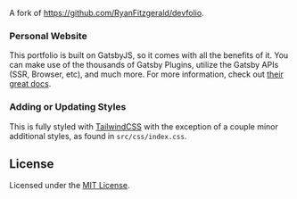 A fork of https://github.com/RyanFitzgerald/devfolio.
### Personal Website

This portfolio is built on GatsbyJS, so it comes with all the benefits of it. You can make use of the thousands of Gatsby Plugins, utilize the Gatsby APIs (SSR, Browser, etc), and much more. For more information, check out [their great docs](https://www.gatsbyjs.com/docs/).

### Adding or Updating Styles

This is fully styled with [TailwindCSS](https://tailwindcss.com/) with the exception of a couple minor additional styles, as found in `src/css/index.css`.

## License

Licensed under the [MIT License](https://github.com/RyanFitzgerald/devfolio/blob/master/LICENSE.md).
